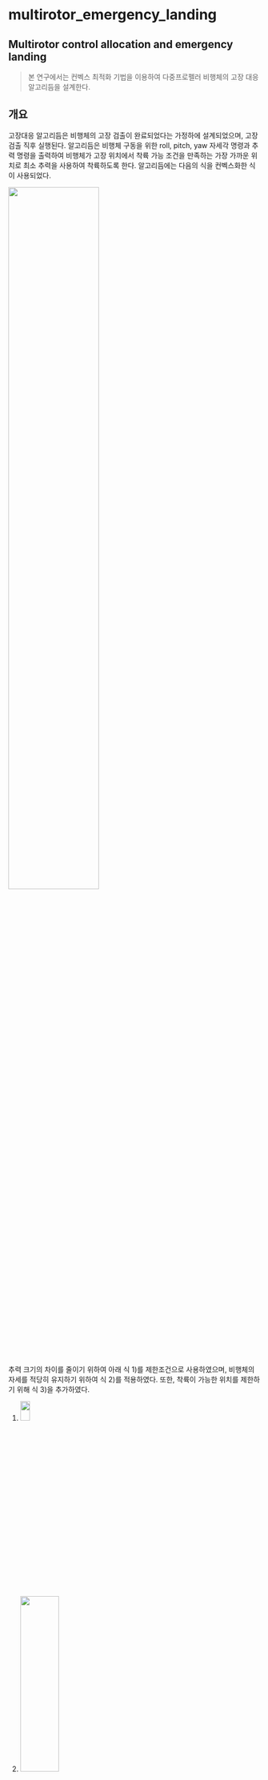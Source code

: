multirotor_emergency_landing
==============================
Multirotor control allocation and emergency landing
-----------------------------------------------------
  >본 연구에서는 컨벡스 최적화 기법을 이용하여 다중프로펠러 비행체의 고장 대응 알고리듬을 설계한다.
 
## 개요
고장대응 알고리듬은 비행체의 고장 검출이 완료되었다는 가정하에 설계되었으며, 고장 검출 직후 실행된다.
알고리듬은 비행체 구동을 위한 roll, pitch, yaw 자세각 명령과 추력 명령을 출력하여 비행체가 고장 위치에서 착륙 가능 조건을 만족하는 가장 가까운 위치로 최소 추력을 사용하여 착륙하도록 한다.
알고리듬에는 다음의 식을 컨벡스화한 식이 사용되었다.

<img src = "https://user-images.githubusercontent.com/70250834/99491238-bacd5800-29ae-11eb-81f3-6c9ea2601a35.png"  width="60%" height="60%">


추력 크기의 차이를 줄이기 위하여 아래 식 1)를 제한조건으로 사용하였으며, 비행체의 자세를 적당히 유지하기 위하여 식 2)를 적용하였다. 또한, 착륙이 가능한 위치를 제한하기 위해 식 3)을 추가하였다.

1. <img src="https://user-images.githubusercontent.com/70250834/99487289-4cd26200-29a9-11eb-8d37-3ae403aaa1f2.png" width="20%" height="10%">

2. <img src = "https://user-images.githubusercontent.com/70250834/99487049-d7669180-29a8-11eb-9637-4005c1341631.png" width="40%" height="30%">

3. <img src =  "https://user-images.githubusercontent.com/70250834/99487470-c66a5000-29a9-11eb-9b0b-5bb0b1f65191.png"   width="14%" height="7%">

## 비상착륙 알고리듬
1. 고장 검출이 끝난 시점에서 비행체의 위치와 속도를 초기값으로 한다.
2. Bisection Method를 이용하여 최적 N을 정한다.
3. 컨벡스 문제를 N번 풀어 3축 추력 명령을 얻는다.
4. 가장 첫 번째 step의 추력 명령을 자세각(roll, pitch, yaw)명령과 추력 명령으로 변환한다.
5. 4에서 계산한 값을 비행체의 자세 명령으로 반환한다.

## 시뮬레이션 결과
1. simulation 1
* 총 시뮬레이션 시간은 10초이며 고장 발생 시간은 3초, 고장 검출에 걸린 시간은 0.2초로 하였다.
* 착륙 위치 제한은 위의 식 3)과 같다.
* mission

| |0~3.5s|
|--|--|
|x| 3 |
|y| 1 |
|Altitude| 2 | 
|yaw| 10 |

* graph
붉은 점선은 고장 시점, 푸른 점선은 알고리듬 적용 시점, 노란 점선은 착륙 시점이다.

![sim1_thrust](https://user-images.githubusercontent.com/70250834/99490812-edc31c00-29ad-11eb-8386-d809ed6f1005.png)
![sim1_Euler](https://user-images.githubusercontent.com/70250834/99490826-f287d000-29ad-11eb-9f9c-41b98efddacf.png)
![sim1_rotor](https://user-images.githubusercontent.com/70250834/99490841-fb78a180-29ad-11eb-91b4-cda7b942680f.png)
![sim1_NED](https://user-images.githubusercontent.com/70250834/99490846-fd426500-29ad-11eb-9b07-a2e84da06fbb.png)
![sim1_3D](https://user-images.githubusercontent.com/70250834/99490858-029faf80-29ae-11eb-8b0f-22e12a4e600a.png)
![AnyConv com__Multirotor_lin_sim2](https://user-images.githubusercontent.com/70250834/100186481-73544800-2f29-11eb-9157-c806d0f3188a.png)

2. simulation 2
* 총 시뮬레이션 시간은 12초이며 고장 발생 시간은 6초, 고장 검출에 걸린 시간은 0.2초로 하였다.
* 착륙 위치 제한은 위의 식 3)과 같다.
* mission

| |0~3.5s|0~6.2s|
|--|--|--|
|x| 3 | 5 |
|y| 2 | 6 |
|Altitude| 4 | 4 |
|yaw| 10 | 10 |

* graph
붉은 점선은 고장 시점, 푸른 점선은 알고리듬 적용 시점, 노란 점선은 착륙 시점이다.

![sim2_thrust](https://user-images.githubusercontent.com/70250834/99490861-05020980-29ae-11eb-83e5-9aaa9e8a5326.png)
![sim2_Euler](https://user-images.githubusercontent.com/70250834/99490866-07fcfa00-29ae-11eb-91d9-29856e938fd9.png)
![sim2_rotor](https://user-images.githubusercontent.com/70250834/99490998-4db9c280-29ae-11eb-940d-4d19f6257f8f.png)
![sim2_NED](https://user-images.githubusercontent.com/70250834/99490882-0df2db00-29ae-11eb-8b39-152253b34f5a.png)
![sim2_3D](https://user-images.githubusercontent.com/70250834/99490888-10553500-29ae-11eb-9b1f-4809b2193a52.png)
![AnyConv com__Multirotor_lin_sim1](https://user-images.githubusercontent.com/70250834/100186485-73ecde80-2f29-11eb-95ef-8a83c715af0a.png)

3. simulation 3
* 총 시뮬레이션 시간은 12초이며 고장 발생 시간은 6초, 고장 검출에 걸린 시간은 0.2초로 하였다.
*
* mission

| |0~3.5s|0~6.2s|
|--|--|--|
|x| 3 | 5 |
|y| 2 | 6 |
|Altitude| 4 | 4 |
|yaw| 10 | 10 |

* graph
붉은 점선은 고장 시점, 푸른 점선은 알고리듬 적용 시점, 노란 점선은 착륙 시점이다.

![P1_Thrust](https://user-images.githubusercontent.com/70250834/100186549-91ba4380-2f29-11eb-9269-449a702f1993.png)
![p1_Euler](https://user-images.githubusercontent.com/70250834/100186536-8ebf5300-2f29-11eb-8f74-42effed2781a.png)
![p1_Rotor](https://user-images.githubusercontent.com/70250834/100186539-8f57e980-2f29-11eb-8180-21b06203d807.png)
![p1_NED](https://user-images.githubusercontent.com/70250834/100186537-8ebf5300-2f29-11eb-955a-3bbe103ee261.png)
![p1_3D](https://user-images.githubusercontent.com/70250834/100186530-8d8e2600-2f29-11eb-84be-8bc102133211.png)
![AnyConv com__Multirotor1](https://user-images.githubusercontent.com/70250834/100186494-79e2bf80-2f29-11eb-8257-455b81d7939d.png)

4. simulation 4
* 총 시뮬레이션 시간은 12초이며 고장 발생 시간은 6초, 고장 검출에 걸린 시간은 0.2초로 하였다.
*
* mission

| |0~3.5s|0~6.2s|
|--|--|--|
|x| 3 | 5 |
|y| 2 | 6 |
|Altitude| 4 | 4 |
|yaw| 10 | 10 |

* graph
붉은 점선은 고장 시점, 푸른 점선은 알고리듬 적용 시점, 노란 점선은 착륙 시점이다.

![p2_thrust](https://user-images.githubusercontent.com/70250834/100186547-91ba4380-2f29-11eb-9f78-0d5d9d87fbe6.png)
![p2_Euler](https://user-images.githubusercontent.com/70250834/100186543-90891680-2f29-11eb-80ee-dc02c0d9540e.png)
![p2_rotor](https://user-images.githubusercontent.com/70250834/100186546-9121ad00-2f29-11eb-98c0-10b5776e559e.png)
![p2_NED](https://user-images.githubusercontent.com/70250834/100186545-90891680-2f29-11eb-9c02-41604ffea594.png)
![p2_3D](https://user-images.githubusercontent.com/70250834/100186542-8ff08000-2f29-11eb-95fb-03c4e230933d.png)
![AnyConv com__Multirotor2](https://user-images.githubusercontent.com/70250834/100186499-7bac8300-2f29-11eb-91c4-4e842bdc2f0e.png)

5. simulation 5
* 총 시뮬레이션 시간은 12초이며 고장 발생 시간은 6초, 고장 검출에 걸린 시간은 0.2초로 하였다.
*
* mission

| |0~3.5s|0~6.2s|
|--|--|--|
|x| 3 | 5 |
|y| 2 | 6 |
|Altitude| 4 | 4 |
|yaw| 10 | 10 |

* graph
붉은 점선은 고장 시점, 푸른 점선은 알고리듬 적용 시점, 노란 점선은 착륙 시점이다.

![u1_thrust](https://user-images.githubusercontent.com/70250834/100186555-93840700-2f29-11eb-8dd9-5b98a30dc546.png)
![u1_Euler](https://user-images.githubusercontent.com/70250834/100186551-9252da00-2f29-11eb-9ad4-f8c73bbc80ed.png)
![u1_rotor](https://user-images.githubusercontent.com/70250834/100186554-93840700-2f29-11eb-9bda-2c1c8471a347.png)
![u1_NED](https://user-images.githubusercontent.com/70250834/100186552-92eb7080-2f29-11eb-9b70-3e579987050f.png)
![u1_3D](https://user-images.githubusercontent.com/70250834/100186550-9252da00-2f29-11eb-9ed8-dd8b1860c324.png)
![AnyConv com__Multirotor3](https://user-images.githubusercontent.com/70250834/100186497-7b13ec80-2f29-11eb-8019-ad0a221b08b9.png)

6. simulation 6
* 총 시뮬레이션 시간은 12초이며 고장 발생 시간은 6초, 고장 검출에 걸린 시간은 0.2초로 하였다.
*
* mission

| |0~3.5s|0~6.2s|
|--|--|--|
|x| 3 | 5 |
|y| 2 | 6 |
|Altitude| 4 | 4 |
|yaw| 10 | 10 |

* graph
붉은 점선은 고장 시점, 푸른 점선은 알고리듬 적용 시점, 노란 점선은 착륙 시점이다.

![u2_thrust](https://user-images.githubusercontent.com/70250834/100186565-95e66100-2f29-11eb-990a-f9e8b3e1fc4c.png)
![u2_Euler](https://user-images.githubusercontent.com/70250834/100186559-94b53400-2f29-11eb-8937-973278615499.png)
![u2_rotor](https://user-images.githubusercontent.com/70250834/100186564-954dca80-2f29-11eb-8033-41d60fa5741e.png)
![u2_NED](https://user-images.githubusercontent.com/70250834/100186561-94b53400-2f29-11eb-9802-b70fa17ad524.png)
![u2_3D](https://user-images.githubusercontent.com/70250834/100186557-941c9d80-2f29-11eb-9425-61ba5b933444.png)
![AnyConv com__Multirotor4](https://user-images.githubusercontent.com/70250834/100186496-7a7b5600-2f29-11eb-99b4-041387172b12.png)

7. simulation 7
* 총 시뮬레이션 시간은 12초이며 고장 발생 시간은 6초, 고장 검출에 걸린 시간은 0.2초로 하였다.
*
* mission

| |0~3.5s|0~6.2s|
|--|--|--|
|x| 3 | 5 |
|y| 2 | 6 |
|Altitude| 4 | 4 |
|yaw| 10 | 10 |

* graph
붉은 점선은 고장 시점, 푸른 점선은 알고리듬 적용 시점, 노란 점선은 착륙 시점이다.

![u3_thrust](https://user-images.githubusercontent.com/70250834/100186575-97b02480-2f29-11eb-8615-c0ad861aefdc.png)
![u3_Euler](https://user-images.githubusercontent.com/70250834/100186571-967ef780-2f29-11eb-9389-452adae1c66f.png)
![u3_rotor](https://user-images.githubusercontent.com/70250834/100187459-7d774600-2f2b-11eb-97a2-03ba71da8351.png)
![u3_NED](https://user-images.githubusercontent.com/70250834/100186572-97178e00-2f29-11eb-8c10-2e262242167c.png)
![u3_3D](https://user-images.githubusercontent.com/70250834/100186566-95e66100-2f29-11eb-8803-0de997915f2a.png)
![AnyConv com__Multirotor5](https://user-images.githubusercontent.com/70250834/100186495-7a7b5600-2f29-11eb-9913-1c8b1a74e955.png)
